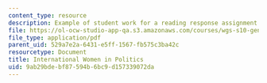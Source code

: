 ```yaml
---
content_type: resource
description: Example of student work for a reading response assignment.
file: https://ol-ocw-studio-app-qa.s3.amazonaws.com/courses/wgs-s10-gender-power-leadership-and-the-workplace-spring-2014/9ab29bdebf87594b6bc9d157339072da_MITWGS_S10S14_Pres_Women.pdf
file_type: application/pdf
parent_uid: 529a7e2a-6431-e5ff-1567-fb575c3ba42c
resourcetype: Document
title: International Women in Politics
uid: 9ab29bde-bf87-594b-6bc9-d157339072da
---
```

